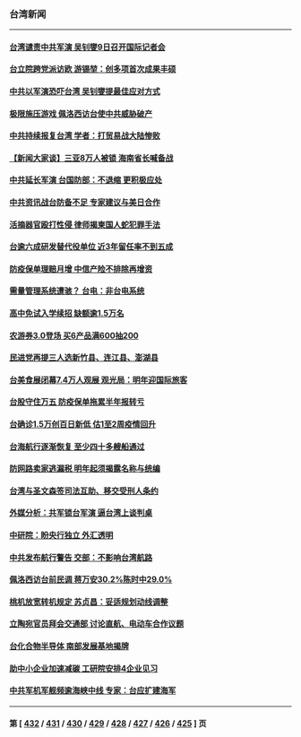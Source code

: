 ### 台湾新闻
---
#### [台湾谴责中共军演 吴钊燮9日召开国际记者会](../../pages/ncid1349361/n13798300.md) 
#### [台立院跨党派访欧 游锡堃：创多项首次成果丰硕](../../pages/ncid1349361/n13798139.md) 
#### [中共以军演恐吓台湾 吴钊燮提最佳应对方式](../../pages/ncid1349361/n13798312.md) 
#### [极限施压游戏 佩洛西访台使中共威胁破产](../../pages/ncid1349361/n13798285.md) 
#### [中共持续报复台湾 学者：打贸易战大陆惨败](../../pages/ncid1349361/n13798316.md) 
#### [【新闻大家谈】三亚8万人被锁 海南省长喊备战](../../pages/ncid1349361/n13798237.md) 
#### [中共延长军演 台国防部：不退缩 更积极应处](../../pages/ncid1349361/n13798275.md) 
#### [中共资讯战台防备不足 专家建议与美日合作](../../pages/ncid1349361/n13798290.md) 
#### [活摘器官殴打性侵 律师揭柬国人蛇犯罪手法](../../pages/ncid1349361/n13798291.md) 
#### [台逾六成研发替代役单位 近3年留任率不到五成](../../pages/ncid1349361/n13798293.md) 
#### [防疫保单理赔月增 中信产险不排除再增资](../../pages/ncid1349361/n13798169.md) 
#### [需量管理系统遭骇？ 台电：非台电系统](../../pages/ncid1349361/n13798269.md) 
#### [高中免试入学续招 缺额逾1.5万名](../../pages/ncid1349361/n13798264.md) 
#### [农游券3.0登场 买6产品满600抽200](../../pages/ncid1349361/n13798262.md) 
#### [民进党再提三人选新竹县、连江县、澎湖县](../../pages/ncid1349361/n13798197.md) 
#### [台美食展闭幕7.4万人观展 观光局：明年迎国际旅客](../../pages/ncid1349361/n13798259.md) 
#### [台股守住万五 防疫保单拖累半年报转亏](../../pages/ncid1349361/n13798203.md) 
#### [台确诊1.5万创百日新低 估1至2周疫情回升](../../pages/ncid1349361/n13798258.md) 
#### [台海航行逐渐恢复 至少四十多艘船通过](../../pages/ncid1349361/n13798173.md) 
#### [防网路卖家逃漏税 明年起须揭露名称与统编](../../pages/ncid1349361/n13798168.md) 
#### [台湾与圣文森签司法互助、移交受刑人条约](../../pages/ncid1349361/n13798141.md) 
#### [外媒分析：共军锁台军演 逼台湾上谈判桌](../../pages/ncid1349361/n13798199.md) 
#### [中研院：盼央行独立 外汇透明](../../pages/ncid1349361/n13798201.md) 
#### [中共发布航行警告 交部：不影响台湾航路](../../pages/ncid1349361/n13798209.md) 
#### [佩洛西访台前民调 蒋万安30.2%陈时中29.0%](../../pages/ncid1349361/n13798167.md) 
#### [桃机放宽转机规定 苏贞昌：妥适规划动线调整](../../pages/ncid1349361/n13798175.md) 
#### [立陶宛官员拜会交通部 讨论直航、电动车合作议题](../../pages/ncid1349361/n13798170.md) 
#### [台化合物半导体 南部发展基地揭牌](../../pages/ncid1349361/n13798098.md) 
#### [助中小企业加速减碳 工研院安排4企业见习](../../pages/ncid1349361/n13798100.md) 
#### [中共军机军舰频逾海峡中线 专家：台应扩建海军](../../pages/ncid1349361/n13798089.md) 

---
#### 第 [ [432](./432.md) / [431](./431.md) / [430](./430.md) / [429](./429.md) / [428](./428.md) / [427](./427.md) / [426](./426.md) / [425](./425.md) ] 页
